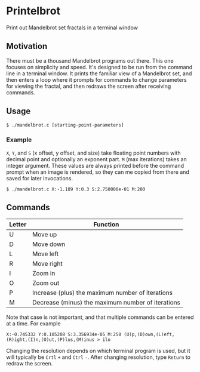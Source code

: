 # Printelbrot
Print out Mandelbrot set fractals in a terminal window

## Motivation

There must be a thousand Mandelbrot programs out there. This one focuses on
simplicity and speed. It's designed to be run from the command line in a
terminal window. It prints the familiar view of a Mandelbrot set, and then
enters a loop where it prompts for commands to change parameters for viewing
the fractal, and then redraws the screen after receiving commands.

## Usage

    $ ./mandelbrot.c [starting-point-parameters]

### Example

`X`, `Y`, and `S` (x offset, y offset, and size) take floating point numbers
with decimal point and optionally an exponent part. `M` (max iterations) takes
an integer argument. These values are always printed before the command prompt
when an image is rendered, so they can me copied from there and saved for later
invocations.

    $ ./mandelbrot.c X:-1.189 Y:0.3 S:2.750000e-01 M:200

## Commands

|Letter|Function|
|------|--------|
|U|Move up|
|D|Move down|
|L|Move left|
|R|Move right|
|I|Zoom in|
|O|Zoom out|
|P|Increase (plus) the maximum number of iterations|
|M|Decrease (minus) the maximum number of iterations|

Note that case is not important, and that multiple commands can be entered at a
time. For example

```
X:-0.745332 Y:0.105208 S:3.356934e-05 M:250 (U)p,(D)own,(L)eft,(R)ight,(I)n,(O)ut,(P)lus,(M)inus > ilo
```

Changing the resolution depends on which terminal program is used, but it will
typically be `Crtl` `+` and `Ctrl` `-`. After changing resolution, type
`Return` to redraw the screen.
